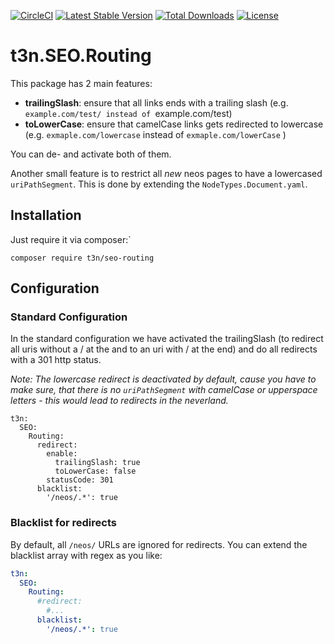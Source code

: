 [![CircleCI](https://circleci.com/gh/t3n/seo-routing.svg?style=svg)](https://circleci.com/gh/t3n/seo-routing) [![Latest Stable Version](https://poser.pugx.org/t3n/seo-routing/v/stable)](https://packagist.org/packages/t3n/seo-routing) [![Total Downloads](https://poser.pugx.org/t3n/seo-routing/downloads)](https://packagist.org/packages/t3n/seo-routing) [![License](https://poser.pugx.org/t3n/seo-routing/license)](https://packagist.org/packages/t3n/seo-routing)

# t3n.SEO.Routing

This package has 2 main features:
- **trailingSlash**: ensure that all links ends with a trailing slash (e.g. `example.com/test/ instead of `example.com/test)
- **toLowerCase**: ensure that camelCase links gets redirected to lowercase (e.g. `exmaple.com/lowercase` instead of `exmaple.com/lowerCase` )

You can de- and activate both of them.

Another small feature is to restrict all _new_ neos pages to have a lowercased `uriPathSegment`. This is done by extending the `NodeTypes.Document.yaml`.

## Installation

Just require it via composer:`

```composer require t3n/seo-routing```

## Configuration

### Standard Configuration

In the standard configuration we have activated the trailingSlash (to redirect all uris without a / at the and to an uri with / at the end) and do all redirects with a 301 http status.

*Note: The lowercase redirect is deactivated by default, cause you have to make sure, that there is no `uriPathSegment`  with camelCase or upperspace letters - this would lead to redirects in the neverland.* 

```
t3n:
  SEO:
    Routing:
      redirect:
        enable:
          trailingSlash: true
          toLowerCase: false
        statusCode: 301
      blacklist:
        '/neos/.*': true
```

### Blacklist for redirects

By default, all `/neos/` URLs are ignored for redirects. You can extend the blacklist array with regex as you like:

```yaml
t3n:
  SEO:
    Routing:
      #redirect:
        #...
      blacklist:
        '/neos/.*': true
```